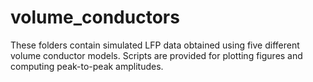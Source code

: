 # volume_conductors

These folders contain simulated LFP data obtained using five different volume conductor models.
Scripts are provided for plotting figures and computing peak-to-peak amplitudes.
